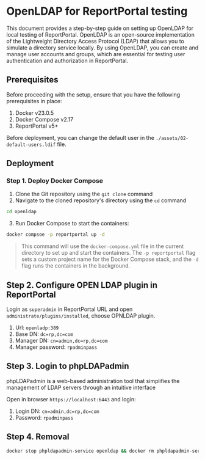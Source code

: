 # OpenLDAP for ReportPortal testing

This document provides a step-by-step guide on setting up OpenLDAP for local testing of ReportPortal. OpenLDAP is an open-source implementation of the Lightweight Directory Access Protocol (LDAP) that allows you to simulate a directory service locally. By using OpenLDAP, you can create and manage user accounts and groups, which are essential for testing user authentication and authorization in ReportPortal.


## Prerequisites

Before proceeding with the setup, ensure that you have the following prerequisites in place:

1. Docker v23.0.5
2. Docker Compose v2.17
3. ReportPortal v5+

Before deployment, you can change the default user in the `./assets/02-default-users.ldif` file.

## Deployment

### Step 1. Deploy Docker Compose

1. Clone the Git repository using the `git clone` command
2. Navigate to the cloned repository's directory using the `cd` command 
```bash
cd openldap
```
3. Run Docker Compose to start the containers:
```bash
docker compsoe -p reportportal up -d 
```
> This command will use the `docker-compose.yml` file in the current directory to set up and start the containers. The `-p reportportal` flag sets a custom project name for the Docker Compose stack, and the `-d` flag runs the containers in the background.


## Step 2. Configure OPEN LDAP plugin in ReportPortal

Login as `superadmin` in ReportPortal URL and open `administrate/plugins/installed`, choose OPNLDAP plugin. 

1. Url: `openladp:389`
2. Base DN: `dc=rp,dc=com`
3. Manager DN: `cn=admin,dc=rp,dc=com`
4. Manager password: `rpadminpass`

## Step 3. Login to phpLDAPadmin

phpLDAPadmin is a web-based administration tool that simplifies the management of LDAP servers through an intuitive interface

Open in browser `https://localhost:6443` and login:

1. Login DN: `cn=admin,dc=rp,dc=com`
2. Password: `rpadminpass`

## Step 4. Removal

```bash
docker stop phpldapadmin-service openldap && docker rm phpldapadmin-service openldap
```
